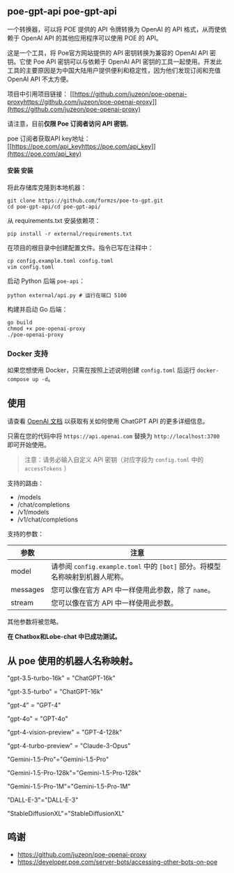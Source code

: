 ## poe-gpt-api poe-gpt-api
一个转换器，可以将 POE 提供的 API 令牌转换为 OpenAI 的 API 格式，从而使依赖于 OpenAI API 的其他应用程序可以使用 POE 的 API。

这是一个工具，将 Poe官方网站提供的 API 密钥转换为兼容的 OpenAI API 密钥。它使 Poe API 密钥可以与依赖于 OpenAI API 密钥的工具一起使用。开发此工具的主要原因是为中国大陆用户提供便利和稳定性，因为他们发现订阅和充值 OpenAI API 不太方便。

项目中引用项目链接： [[https://github.com/juzeon/poe-openai-proxyhttps://github.com/juzeon/poe-openai-proxy]](https://github.com/juzeon/poe-openai-proxy)

请注意，目前**仅限 Poe 订阅者访问 API 密钥**。

poe 订阅者获取API key地址：[[https://poe.com/api_keyhttps://poe.com/api_key]](https://poe.com/api_key)

#### 安装 安装

将此存储库克隆到本地机器：

```
git clone https://github.com/formzs/poe-to-gpt.git
cd poe-gpt-api/cd poe-gpt-api/
```

从 requirements.txt 安装依赖项：

```
pip install -r external/requirements.txt
```

在项目的根目录中创建配置文件。指令已写在注释中：

```
cp config.example.toml config.toml
vim config.toml
```

启动 Python 后端 `poe-api`：

```
python external/api.py # 运行在端口 5100
```

构建并启动 Go 后端：

```
go build
chmod +x poe-openai-proxy
./poe-openai-proxy
```

### Docker 支持

如果您想使用 Docker，只需在按照上述说明创建 `config.toml` 后运行 `docker-compose up -d`。

## 使用

请查看 [OpenAI 文档](https://platform.openai.com/docs/api-reference/chat/create) 以获取有关如何使用 ChatGPT API 的更多详细信息。

只需在您的代码中将 `https://api.openai.com` 替换为 `http://localhost:3700` 即可开始使用。
> 注意：请务必输入自定义 API 密钥（对应字段为 `config.toml` 中的 `accessTokens` ）

支持的路由：

- /models
- /chat/completions
- /v1/models
- /v1/chat/completions

支持的参数：

| 参数      | 注意                                                         |
| --------- | ------------------------------------------------------------ |
| model     | 请参阅 `config.example.toml` 中的 `[bot]` 部分。将模型名称映射到机器人昵称。 |
| messages  | 您可以像在官方 API 中一样使用此参数，除了 `name`。         |
| stream    | 您可以像在官方 API 中一样使用此参数。                      |

其他参数将被忽略。

**在 Chatbox和Lobe-chat 中已成功测试。**

## 从 poe 使用的机器人名称映射。
"gpt-3.5-turbo-16k" = "ChatGPT-16k"

"gpt-3.5-turbo" = "ChatGPT-16k"

"gpt-4" = "GPT-4"

"gpt-4o" = "GPT-4o"

"gpt-4-vision-preview" = "GPT-4-128k"

"gpt-4-turbo-preview" = "Claude-3-Opus"

"Gemini-1.5-Pro"="Gemini-1.5-Pro"

"Gemini-1.5-Pro-128k"="Gemini-1.5-Pro-128k"

"Gemini-1.5-Pro-1M"="Gemini-1.5-Pro-1M"

"DALL-E-3"="DALL-E-3"

"StableDiffusionXL"="StableDiffusionXL"

## 鸣谢
- https://github.com/juzeon/poe-openai-proxy
- https://developer.poe.com/server-bots/accessing-other-bots-on-poe
